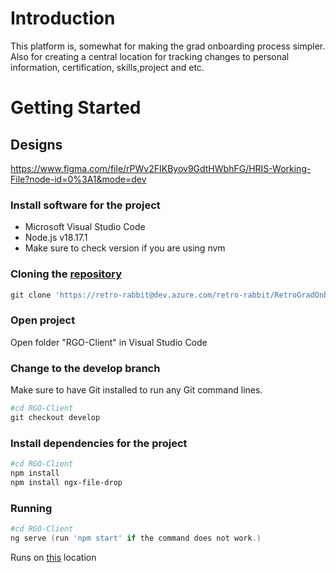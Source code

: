 # Introduction
This platform is, somewhat for making the grad onboarding process simpler. Also for creating a central location for tracking changes to personal information, certification, skills,project and etc.

# Getting Started

## Designs
https://www.figma.com/file/rPWv2FIKByov9GdtHWbhFG/HRIS-Working-File?node-id=0%3A1&mode=dev

### Install software for the project
- Microsoft Visual Studio Code
- Node.js v18.17.1
- Make sure to check version if you are using nvm

### Cloning the [repository](https://retro-rabbit@dev.azure.com/retro-rabbit/RetroGradOnboard/_git/RGO-Client)
```powershell /cmd / internal terminal
git clone 'https://retro-rabbit@dev.azure.com/retro-rabbit/RetroGradOnboard/_git/RGO-Client'
```

### Open project
Open folder "RGO-Client" in Visual Studio Code

### Change to the develop branch
Make sure to have Git installed to run any Git command lines.
```powershell
#cd RGO-Client
git checkout develop
```

### Install dependencies for the project
```powershell / cmd / internal terminal
#cd RGO-Client
npm install
npm install ngx-file-drop
```

### Running
```powershell
#cd RGO-Client
ng serve (run 'npm start' if the command does not work.)
```

Runs on [this](http:/localhost:4200) location

